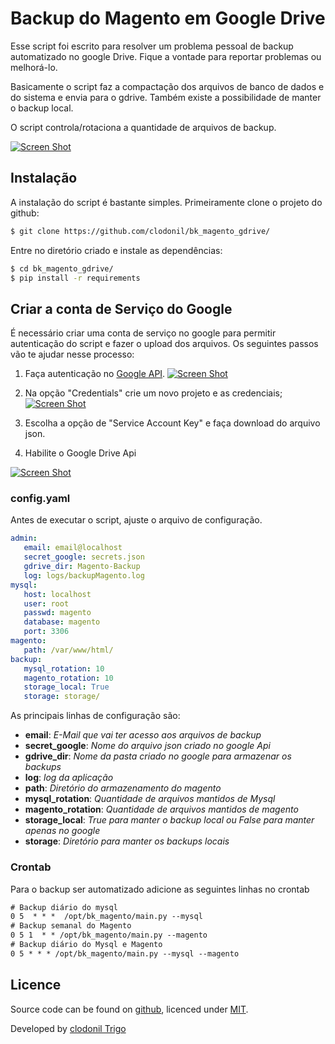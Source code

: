 # Backup do Magento em Google Drive

Esse script foi escrito para resolver um problema pessoal de backup automatizado no google Drive. Fique a vontade para reportar problemas ou melhorá-lo.

Basicamente o script faz a compactação dos arquivos de banco de dados e do sistema e envia para o gdrive. Também existe a possibilidade de manter o backup local. 

O script controla/rotaciona a quantidade de arquivos de backup.

[![Screen Shot](http://www.devops-sys.com.br/screenshot/bkmagento1.jpg)](http://www.devops-sys.com.br/screenshot/bkmagento1.jpg)

## Instalação
A instalação do script é bastante simples. Primeiramente clone o projeto do github:

```bash
$ git clone https://github.com/clodonil/bk_magento_gdrive/
```
Entre no diretório criado e instale as dependências:
```bash
$ cd bk_magento_gdrive/
$ pip install -r requirements
```

## Criar a conta de Serviço do Google

É necessário criar uma conta de serviço no google para permitir autenticação do script e fazer o upload dos arquivos.
Os seguintes passos vão te ajudar nesse processo:
1. Faça autenticação no [Google API](https://console.developers.google.com/apis/library).
[![Screen Shot](http://www.devops-sys.com.br/screenshot/bkmagento2.jpg)](http://www.devops-sys.com.br/screenshot/bkmagento2.jpg)

2.  Na opção "Credentials" crie um novo projeto e as credenciais;
[![Screen Shot](http://www.devops-sys.com.br/screenshot/bkmagento3.jpg)](http://www.devops-sys.com.br/screenshot/bkmagento3.jpg)
3.  Escolha a opção de "Service Account Key" e faça download do arquivo json.
4.  Habilite o Google Drive Api

[![Screen Shot](http://www.devops-sys.com.br/screenshot/bkmagento4.jpg)](http://www.devops-sys.com.br/screenshot/bkmagento4.jpg)


### config.yaml
Antes de executar o script, ajuste o arquivo de configuração.
```yaml
admin:
   email: email@localhost 
   secret_google: secrets.json
   gdrive_dir: Magento-Backup
   log: logs/backupMagento.log
mysql:
   host: localhost
   user: root
   passwd: magento
   database: magento
   port: 3306
magento:
   path: /var/www/html/
backup:
   mysql_rotation: 10
   magento_rotation: 10
   storage_local: True
   storage: storage/
```
As principais linhas de configuração são:
  * **email**: *E-Mail que vai ter acesso aos arquivos de backup* 
  * **secret_google**: *Nome do arquivo json criado no google Api*
  * **gdrive_dir**: *Nome da pasta criado no google para armazenar os backups*
  * **log**: *log da aplicação*
  * **path**: *Diretório do armazenamento do magento*
  * **mysql_rotation**: *Quantidade de arquivos mantidos de Mysql*
  * **magento_rotation**: *Quantidade de arquivos mantidos de magento*
  * **storage_local**: *True para manter o backup local ou False para manter apenas no google*
  * **storage**: *Diretório para manter os backups locais*


### Crontab
Para o backup ser automatizado adicione as seguintes linhas no crontab
```html
# Backup diário do mysql
0 5  * * *  /opt/bk_magento/main.py --mysql
# Backup semanal do Magento
0 5 1  * * /opt/bk_magento/main.py --magento
# Backup diário do Mysql e Magento
0 5 * * * /opt/bk_magento/main.py --mysql --magento
```
## Licence

Source code can be found on [github](https://github.com/georgeOsdDev/markdown-edit), licenced under [MIT](http://opensource.org/licenses/mit-license.php).

Developed by [clodonil Trigo](http://devops-sys.com.br)

